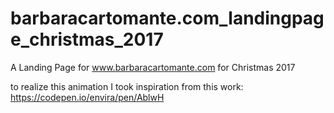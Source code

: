 # barbaracartomante.com_landingpage_christmas_2017
A Landing Page for www.barbaracartomante.com for Christmas 2017

to realize this animation I took inspiration from this work:
https://codepen.io/envira/pen/AblwH
